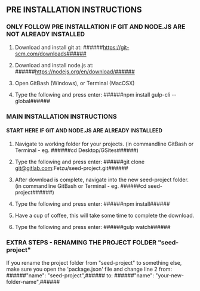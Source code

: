 
## PRE INSTALLATION INSTRUCTIONS ##
### ONLY FOLLOW PRE INSTALLATION IF GIT AND NODE.JS ARE NOT ALREADY INSTALLED ###

1. Download and install git at:
		######https://git-scm.com/downloads######

2. Download and install node.js at:
		######https://nodejs.org/en/download/######

3. Open GitBash (Windows), or Terminal (MacOSX)

4. Type the following and press enter:
		######npm install gulp-cli --global######




### MAIN INSTALLATION INSTRUCTIONS ###
#### START HERE IF GIT AND NODE.JS ARE ALREADY INSTALLEED ####

1. Navigate to working folder for your projects.
		(in commandline GitBash or Terminal - eg. ######cd Desktop/GSites######) 

2. Type the following and press enter:
		######git clone git@gitlab.com:Fetzu/seed-project.git######

3. After download is complete, navigate into the new seed-project folder.
		(in commandline GitBash or Terminal - eg. ######cd seed-project######) 

4. Type the following and press enter:
		######npm install######

5. Have a cup of coffee, this will take some time to complete the download.

6. Type the following and press enter:
		######gulp watch######




### EXTRA STEPS - RENAMING THE PROJECT FOLDER "seed-project" ###
If you rename the project folder from "seed-project" to something else, make sure you open the 'package.json' file and change line 2 from: 
		######"name": "seed-project",######
to:
		######"name": "your-new-folder-name",######





